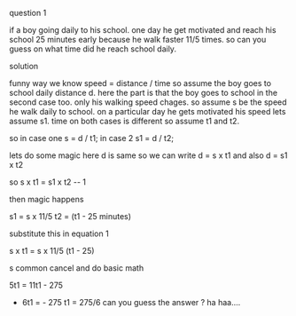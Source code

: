 question 1 

if a boy going daily to his school. one day he get motivated and reach his school 25 minutes early because he walk faster 11/5 times. so can you guess on what time 
did he reach school daily.


solution 



funny way 
we know speed = distance / time 
so assume the boy goes to school daily distance d. 
here the part is that the boy goes to school in the second case too. only his walking speed chages.
so assume s be the speed he walk daily to school.
on a particular day he gets motivated his speed lets assume s1.
time on both cases is different so assume t1 and t2.

so in case one 
s = d / t1;
in case 2 
s1 = d / t2;

lets do some magic here d is same so we can write d = s x t1   and also d = s1 x t2 

so s x t1 = s1 x t2 -- 1

then magic happens 

s1 = s x 11/5
t2 = (t1 - 25 minutes)

substitute this  in equation 1

s x  t1 = s x 11/5 (t1 - 25)

s common cancel 
and do basic math 

5t1 = 11t1 - 275 

- 6t1 = - 275
  t1 = 275/6
can you guess the answer ?
ha haa....

  








